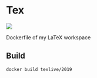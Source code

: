 # Tex

[![](https://img.shields.io/static/v1?logo=docker&label=DockerHub&message=Images&color=0db7ed)](https://hub.docker.com/r/sarisia/texlive)

Dockerfile of my LaTeX workspace

## Build

```
docker build texlive/2019
```
